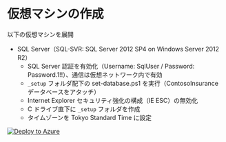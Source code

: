 # 仮想マシンの作成

以下の仮想マシンを展開

- SQL Server（SQL-SVR: SQL Server 2012 SP4 on Windows Server 2012 R2）
    - SQL Server 認証を有効化（Username: SqlUser / Password: Password.1!!）、通信は仮想ネットワーク内で有効
    -  `_setup` フォルダ配下の set-database.ps1 を実行（ContosoInsurance データベースをアタッチ）
    - Internet Explorer セキュリティ強化の構成（IE ESC）の無効化
    - C ドライブ直下に `_setup` フォルダを作成
    - タイムゾーンを Tokyo Standard Time に設定

[![Deploy to Azure](https://aka.ms/deploytoazurebutton)](https://portal.azure.com/#create/Microsoft.Template/uri/https://raw.githubusercontent.com/kohei3110/Database-Migration-Hands-on-Lab/master/templates/vm-deploy.json)